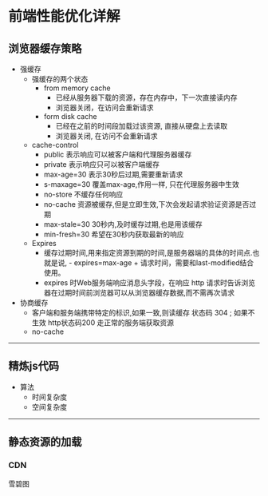 # 前端性能优化详解

## 浏览器缓存策略

- 强缓存
  - 强缓存的两个状态
    - from memory cache
      - 已经从服务器下载的资源，存在内存中，下一次直接读内存
      - 浏览器关闭，在访问会重新请求
    - form disk cache
      - 已经在之前的时间段加载过该资源, 直接从硬盘上去读取
      - 浏览器关闭, 在访问不会重新请求
  - cache-control
    - public 表示响应可以被客户端和代理服务器缓存
    - private 表示响应只可以被客户端缓存
    - max-age=30 表示30秒后过期,需要重新请求
    - s-maxage=30 覆盖max-age,作用一样, 只在代理服务器中生效
    - no-store 不缓存任何响应
    - no-cache 资源被缓存,但是立即生效,下次会发起请求验证资源是否过期
    - max-stale=30 30秒内,及时缓存过期,也是用该缓存
    - min-fresh=30 希望在30秒内获取最新的响应
  - Expires
    - 缓存过期时间,用来指定资源到期的时间,是服务器端的具体的时间点.也就是说, - expires=max-age + 请求时间，需要和last-modified结合使用。
    - expires 时Web服务端响应消息头字段，在响应 http 请求时告诉浏览器在过期时间前浏览器可以从浏览器缓存数据,而不需再次请求
- 协商缓存
  - 客户端和服务端携带特定的标识,如果一致,则读缓存 状态码 304  ; 如果不生效 http状态码200 走正常的服务端获取资源
  - no-cache

---



## 精炼js代码

- 算法
  - 时间复杂度
  - 空间复杂度

---

## 静态资源的加载

### CDN

雪碧图



